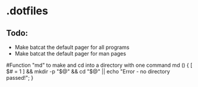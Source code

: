 # .dotfiles

## Todo:

- Make batcat the default pager for all programs
- Make batcat the default pager for man pages

#Function "md" to make and cd into a directory with one command md () { [ $# = 1
] && mkdir -p "$@" && cd "$@" || echo "Error - no directory passed!"; }